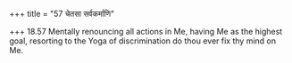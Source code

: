 +++
title = "57 चेतसा सर्वकर्माणि"

+++
18.57 Mentally renouncing all actions in Me, having Me as the highest
goal, resorting to the Yoga of discrimination do thou ever fix thy mind
on Me.

